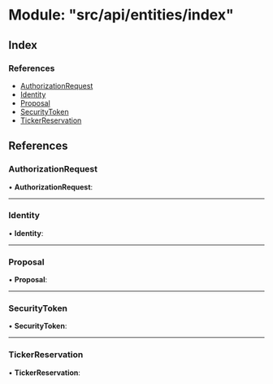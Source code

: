 # Module: "src/api/entities/index"

## Index

### References

* [AuthorizationRequest](_src_api_entities_index_.md#authorizationrequest)
* [Identity](_src_api_entities_index_.md#identity)
* [Proposal](_src_api_entities_index_.md#proposal)
* [SecurityToken](_src_api_entities_index_.md#securitytoken)
* [TickerReservation](_src_api_entities_index_.md#tickerreservation)

## References

###  AuthorizationRequest

• **AuthorizationRequest**:

___

###  Identity

• **Identity**:

___

###  Proposal

• **Proposal**:

___

###  SecurityToken

• **SecurityToken**:

___

###  TickerReservation

• **TickerReservation**:
